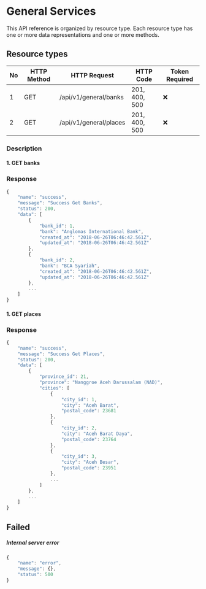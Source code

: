 # General Services

This API reference is organized by resource type. Each resource type has one or more data representations and one or more methods.

## Resource types

| No | HTTP Method | HTTP Request           | HTTP Code      | Token Required     |
|----|-------------|------------------------|----------------|--------------------|
| 1  | GET         | /api/v1/general/banks  | 201, 400, 500  | :x:                |
| 2  | GET         | /api/v1/general/places | 201, 400, 500  | :x:                |

### Description

#### 1. GET banks
### Response
```javascript
{
    "name": "success",
    "message": "Success Get Banks",
    "status": 200,
    "data": [
        {
            "bank_id": 1,
            "bank": "Anglomas International Bank",
            "created_at": "2018-06-26T06:46:42.561Z",
            "updated_at": "2018-06-26T06:46:42.561Z"
        },
        {
            "bank_id": 2,
            "bank": "BCA Syariah",
            "created_at": "2018-06-26T06:46:42.561Z",
            "updated_at": "2018-06-26T06:46:42.561Z"
        },
        ...
    ]
}
```

#### 1. GET places
### Response
```javascript
{
    "name": "success",
    "message": "Success Get Places",
    "status": 200,
    "data": [
        {
            "province_id": 21,
            "province": "Nanggroe Aceh Darussalam (NAD)",
            "cities": [
                {
                    "city_id": 1,
                    "city": "Aceh Barat",
                    "postal_code": 23681
                },
                {
                    "city_id": 2,
                    "city": "Aceh Barat Daya",
                    "postal_code": 23764
                },
                {
                    "city_id": 3,
                    "city": "Aceh Besar",
                    "postal_code": 23951
                },
                ...
            ]
        },
        ...
    ]
}
```

## Failed
##### Internal server error
```javascript
{
    "name": "error",
    "message": {},
    "status": 500
}
```
